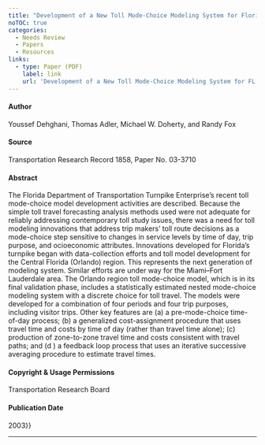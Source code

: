 ```yaml
---
title: "Development of a New Toll Mode-Choice Modeling System for Florida's Turnpike Enterprise"
noTOC: true
categories:
  - Needs Review
  - Papers
  - Resources
links:
  - type: Paper (PDF)
    label: link
    url: 'Development of a New Toll Mode-Choice Modeling System for FL Turnpike Enterprise.pdf'
---
```


#### Author

Youssef Dehghani, Thomas Adler, Michael W. Doherty, and Randy Fox

#### Source

Transportation Research Record 1858, Paper No. 03-3710

#### Abstract

The Florida Department of Transportation Turnpike Enterprise’s recent toll mode-choice model development activities are described. Because the simple toll travel forecasting analysis methods used were not adequate for reliably addressing contemporary toll study issues, there was a need for toll modeling innovations that address trip makers’ toll
route decisions as a mode-choice step sensitive to changes in service levels by time of day, trip purpose, and ocioeconomic attributes. Innovations developed for Florida’s turnpike began with data-collection efforts and toll model development for the Central Florida (Orlando) region. This represents the next generation of modeling system. Similar efforts are under way for the Miami–Fort Lauderdale area. The Orlando region toll mode-choice model, which is in its final validation phase, includes a statistically estimated nested mode-choice modeling system with a discrete choice for toll travel. The models were developed for a combination of four periods and four trip purposes, including visitor trips. Other key features are (a) a pre-mode-choice time-of-day process; (b) a generalized cost-assignment procedure that uses travel time and costs by time of day (rather than travel time alone); (c) production of zone-to-zone travel time and costs consistent with travel paths; and (d ) a feedback loop process that uses an iterative successive averaging
procedure to estimate travel times.

#### Copyright & Usage Permissions

Transportation Research Board

#### Publication Date

2003}}

---
